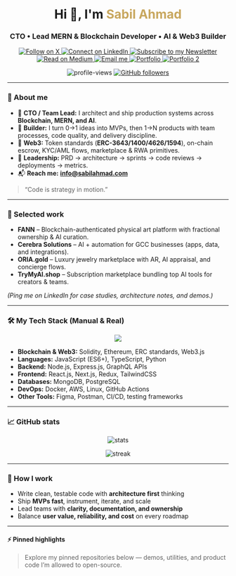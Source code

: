 <!-- Header -->
<h1 align="center">Hi 👋, I'm <span style="color:#C8A75E;">Sabil Ahmad</span></h1>
<h3 align="center">CTO • Lead MERN & Blockchain Developer • AI & Web3 Builder</h3>

<p align="center">
  <a href="https://x.com/SabilAhmad77" target="_blank">
    <img alt="Follow on X" src="https://img.shields.io/badge/Follow%20on%20X-0B1F3A?style=for-the-badge&logo=x&logoColor=white">
  </a>
  <a href="https://www.linkedin.com/in/sabilahmad/" target="_blank">
    <img alt="Connect on LinkedIn" src="https://img.shields.io/badge/LinkedIn-0B1F3A?style=for-the-badge&logo=linkedin&logoColor=white">
  </a>
  <a href="https://www.linkedin.com/newsletters/7242043917003616256/" target="_blank">
    <img alt="Subscribe to my Newsletter" src="https://img.shields.io/badge/Newsletter-0B1F3A?style=for-the-badge&logo=substack&logoColor=white">
  </a>
  <a href="https://medium.com/" target="_blank">
    <img alt="Read on Medium" src="https://img.shields.io/badge/Medium-0B1F3A?style=for-the-badge&logo=medium&logoColor=white">
  </a>
  <a href="mailto:info@sabilahmad.com" target="_blank">
    <img alt="Email me" src="https://img.shields.io/badge/Email-0B1F3A?style=for-the-badge&logo=gmail&logoColor=white">
  </a>
  <a href="https://www.sabilahmad.com" target="_blank">
    <img alt="Portfolio" src="https://img.shields.io/badge/Portfolio-0B1F3A?style=for-the-badge&logo=vercel&logoColor=white">
  </a>
  <a href="https://www.ahmadsabil.com" target="_blank">
    <img alt="Portfolio 2" src="https://img.shields.io/badge/Portfolio%202-0B1F3A?style=for-the-badge&logo=google-chrome&logoColor=white">
  </a>
</p>

<p align="center">
  <img alt="profile-views" src="https://komarev.com/ghpvc/?username=sabilahmad77&label=Profile%20Views&color=C8A75E&style=flat-square">
  <a href="https://github.com/sabilahmad77?tab=followers">
    <img alt="GitHub followers" src="https://img.shields.io/github/followers/sabilahmad77?style=flat-square">
  </a>
</p>

---

### 👤 About me
- 🔭 **CTO / Team Lead:** I architect and ship production systems across **Blockchain, MERN, and AI**.  
- 🧭 **Builder:** I turn 0→1 ideas into MVPs, then 1→N products with team processes, code quality, and delivery discipline.  
- 🧪 **Web3:** Token standards (**ERC-3643/1400/4626/1594**), on-chain escrow, KYC/AML flows, marketplace & RWA primitives.  
- 🧰 **Leadership:** PRD → architecture → sprints → code reviews → deployments → metrics.  
- 📬 **Reach me:** **info@sabilahmad.com**

> “Code is strategy in motion.”

---

### 🚀 Selected work
- **FANN** – Blockchain-authenticated physical art platform with fractional ownership & AI curation.  
- **Cerebra Solutions** – AI + automation for GCC businesses (apps, data, and integrations).  
- **ORIA.gold** – Luxury jewelry marketplace with AR, AI appraisal, and concierge flows.  
- **TryMyAI.shop** – Subscription marketplace bundling top AI tools for creators & teams.  

*(Ping me on LinkedIn for case studies, architecture notes, and demos.)*

---

### 🛠️ My Tech Stack (Manual & Real)
<p align="center">
  <img src="https://skillicons.dev/icons?i=javascript,typescript,nodejs,express,react,nextjs,redux,mongodb,postgres,graphql,solidity,ethereum,aws,docker,linux,python,git,figma,tailwind,html,css" />
</p>

- **Blockchain & Web3:** Solidity, Ethereum, ERC standards, Web3.js  
- **Languages:** JavaScript (ES6+), TypeScript, Python  
- **Backend:** Node.js, Express.js, GraphQL APIs  
- **Frontend:** React.js, Next.js, Redux, TailwindCSS  
- **Databases:** MongoDB, PostgreSQL  
- **DevOps:** Docker, AWS, Linux, GitHub Actions  
- **Other Tools:** Figma, Postman, CI/CD, testing frameworks  

---

### 📈 GitHub stats
<p align="center">
  <img src="https://github-readme-stats.vercel.app/api?username=sabilahmad77&show_icons=true&theme=transparent&title_color=C8A75E&icon_color=C8A75E&text_color=ADB5BD&hide_border=true" alt="stats">
</p>
<p align="center">
  <img src="https://github-readme-streak-stats.herokuapp.com?user=sabilahmad77&theme=dark&ring=C8A75E&fire=C8A75E&currStreakLabel=C8A75E&hide_border=true" alt="streak">
</p>

---

### 🧩 How I work
- Write clean, testable code with **architecture first** thinking  
- Ship **MVPs fast**, instrument, iterate, and scale  
- Lead teams with **clarity, documentation, and ownership**  
- Balance **user value, reliability, and cost** on every roadmap  

---

#### ⚡ Pinned highlights
> Explore my pinned repositories below — demos, utilities, and product code I’m allowed to open-source.
